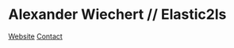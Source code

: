 # Alexander Wiechert // Elastic2ls

[Website](https://www.elastic2ls.com/)
[Contact](info@elastic2ls.com)
